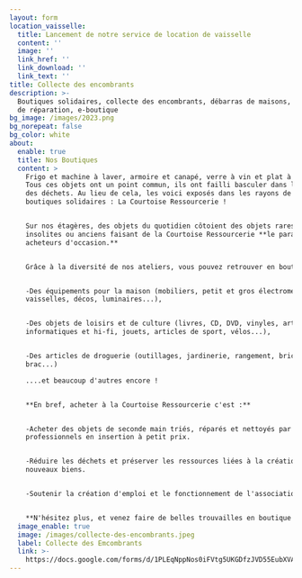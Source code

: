 ```yaml
---
layout: form
location_vaisselle:
  title: Lancement de notre service de location de vaisselle
  content: ''
  image: ''
  link_href: ''
  link_download: ''
  link_text: ''
title: Collecte des encombrants
description: >-
  Boutiques solidaires, collecte des encombrants, débarras de maisons, ateliers
  de réparation, e-boutique
bg_image: /images/2023.png
bg_norepeat: false
bg_color: white
about:
  enable: true
  title: Nos Boutiques
  content: >
    Frigo et machine à laver, armoire et canapé, verre à vin et plat à tarte …
    Tous ces objets ont un point commun, ils ont failli basculer dans le monde
    des déchets. Au lieu de cela, les voici exposés dans les rayons de nos
    boutiques solidaires : La Courtoise Ressourcerie !


    Sur nos étagères, des objets du quotidien côtoient des objets rares,
    insolites ou anciens faisant de la Courtoise Ressourcerie **le paradis des
    acheteurs d'occasion.**


    Grâce à la diversité de nos ateliers, vous pouvez retrouver en boutiques :


    -Des équipements pour la maison (mobiliers, petit et gros électroménagers,
    vaisselles, décos, luminaires...),


    -Des objets de loisirs et de culture (livres, CD, DVD, vinyles, articles
    informatiques et hi-fi, jouets, articles de sport, vélos...),


    -Des articles de droguerie (outillages, jardinerie, rangement, bric à
    brac...)

    ....et beaucoup d'autres encore !


    **En bref, acheter à la Courtoise Ressourcerie c'est :**


    -Acheter des objets de seconde main triés, réparés et nettoyés par des
    professionnels en insertion à petit prix.


    -Réduire les déchets et préserver les ressources liées à la création de
    nouveaux biens.


    -Soutenir la création d'emploi et le fonctionnement de l'association


    **N'hésitez plus, et venez faire de belles trouvailles en boutique !**
  image_enable: true
  image: /images/collecte-des-encombrants.jpeg
  label: Collecte des Emcombrants
  link: >-
    https://docs.google.com/forms/d/1PLEqNppNos0iFVtg5UKGDfzJVD55EubXVAXR5RuZzQw/edit
---
```



